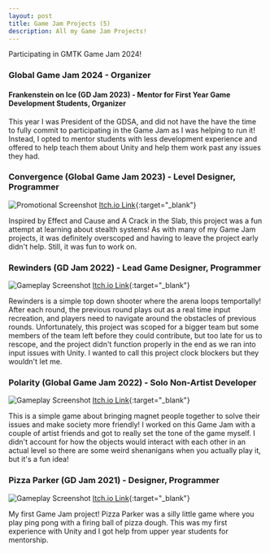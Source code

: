 ```yaml
---
layout: post
title: Game Jam Projects (5)
description: All my Game Jam Projects!
---
```


Participating in GMTK Game Jam 2024!

### Global Game Jam 2024 - Organizer ###

#### Frankenstein on Ice (GD Jam 2023) - Mentor for First Year Game Development Students, Organizer ####

This year I was President of the GDSA, and did not have the have the time to fully commit to participating in the Game Jam as I was helping to run it! Instead, I opted to mentor students with less development experience and offered to help teach them about Unity and help them work past any issues they had.

### Convergence (Global Game Jam 2023) - Level Designer, Programmer ###
![Promotional Screenshot](https://img.itch.zone/aW1hZ2UvMTkxMjQxNy8xMTIzOTc5Ni5wbmc=/original/hKICPw.png "A promotional image of Convergence")
[Itch.io Link](https://crater-364.itch.io/convergence){:target="_blank"}

Inspired by Effect and Cause and A Crack in the Slab, this project was a fun attempt at learning about stealth systems! As with many of my Game Jam projects, it was definitely overscoped and having to leave the project early didn't help. Still, it was fun to work on.

### Rewinders (GD Jam 2022) - Lead Game Designer, Programmer ###
![Gameplay Screenshot](https://i.imgur.com/nuIRBNY.png "A gameplay image of Rewinders")
[Itch.io Link](https://crater-364.itch.io/rewinders){:target="_blank"}

Rewinders is a simple top down shooter where the arena loops temportally! After each round, the previous round plays out as a real time input recreation, and players need to navigate around the obstacles of previous rounds. Unfortunately, this project was scoped for a bigger team but some members of the team left before they could contribute, but too late for us to rescope, and the project didn't function properly in the end as we ran into input issues with Unity. I wanted to call this project clock blockers but they wouldn't let me.

### Polarity (Global Game Jam 2022) - Solo Non-Artist Developer ###
![Gameplay Screenshot](https://i.imgur.com/JRoO4QC.png "A screenshot of Polarity")
[Itch.io Link](https://sinbadthepoet.itch.io/polarity){:target="_blank"}

This is a simple game about bringing magnet people together to solve their issues and make society more friendly! I worked on this Game Jam with a couple of artist friends and got to really set the tone of the game myself. I didn't account for how the objects would interact with each other in an actual level so there are some weird shenanigans when you actually play it, but it's a fun idea!

### Pizza Parker (GD Jam 2021) - Designer, Programmer ###
![Gameplay Screenshot](https://i.imgur.com/inAMK05.png "A screenshot of Pizza Parker")
[Itch.io Link](https://jjthething.itch.io/pizza-parker){:target="_blank"}

My first Game Jam project! Pizza Parker was a silly little game where you play ping pong with a firing ball of pizza dough. This was my first experience with Unity and I got help from upper year students for mentorship.